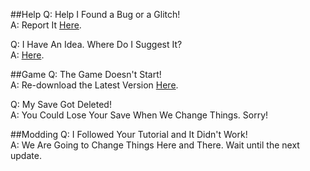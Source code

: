 ##Help
Q: Help I Found a Bug or a Glitch! <br>
A: Report It [Here](https://goo.gl/forms/ybr8MuioZHFgtoth1).

Q: I Have An Idea. Where Do I Suggest It? <br>
A: [Here](https://goo.gl/forms/LItqqg4Tj3jSViGw1).

##Game
Q: The Game Doesn't Start! <br>
A: Re-download the Latest Version [Here](https://github.com/WeAreDevs/SomeClicker/releases/download/1/SomeClicker-v1.exe).

Q: My Save Got Deleted! <br>
A: You Could Lose Your Save When We Change Things. Sorry!

##Modding
Q: I Followed Your Tutorial and It Didn't Work! <br>
A: We Are Going to Change Things Here and There. Wait until the next update.
